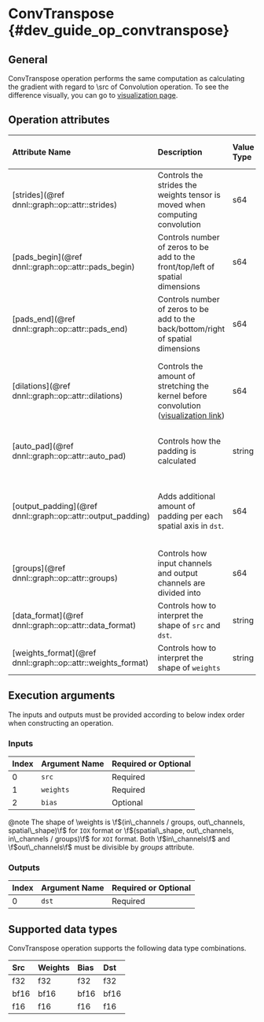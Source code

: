ConvTranspose {#dev_guide_op_convtranspose}
===========================================

## General

ConvTranspose operation performs the same computation as calculating the
gradient with regard to \src of Convolution operation. To see the difference
visually, you can go to
[visualization page](https://github.com/vdumoulin/conv_arithmetic/blob/master/README.md).

## Operation attributes

| Attribute Name                                               | Description                                                                                                                                                                               | Value Type | Supported Values                                                     | Required or Optional |
|:-------------------------------------------------------------|:------------------------------------------------------------------------------------------------------------------------------------------------------------------------------------------|:-----------|:---------------------------------------------------------------------|:---------------------|
| [strides](@ref dnnl::graph::op::attr::strides)               | Controls the strides the weights tensor is moved when computing convolution                                                                                                               | s64        | A s64 list containing positive values                                | Required             |
| [pads_begin](@ref dnnl::graph::op::attr::pads_begin)         | Controls number of zeros to be add to the front/top/left of spatial dimensions                                                                                                            | s64        | A s64 list containing non-negative values                            | Required             |
| [pads_end](@ref dnnl::graph::op::attr::pads_end)             | Controls number of zeros to be add to the back/bottom/right of spatial dimensions                                                                                                         | s64        | A s64 list containing non-negative values                            | Required             |
| [dilations](@ref dnnl::graph::op::attr::dilations)           | Controls the amount of stretching the kernel before convolution ([visualization link](https://github.com/vdumoulin/conv_arithmetic/blob/master/README.md#dilated-convolution-animations)) | s64        | A s64 list containing positive values (>1 means dilated convolution) | Required             |
| [auto_pad](@ref dnnl::graph::op::attr::auto_pad)             | Controls how the padding is calculated                                                                                                                                                    | string     | `none` (default), `same_upper`, `same_lower`, `valid`                | Optional             |
| [output_padding](@ref dnnl::graph::op::attr::output_padding) | Adds additional amount of padding per each spatial axis in `dst`.                                                                                                                         | s64        | A s64 list containing non-negative values, all zeros by default      | Optional             |
| [groups](@ref dnnl::graph::op::attr::groups)                 | Controls how input channels and output channels are divided into                                                                                                                          | s64        | A positive s64 value, `1` by default                                 | Optional             |
| [data_format](@ref dnnl::graph::op::attr::data_format)       | Controls how to interpret the shape of `src` and `dst`.                                                                                                                                   | string     | `NCX`, `NXC` (default)                                               | Optional             |
| [weights_format](@ref dnnl::graph::op::attr::weights_format) | Controls how to interpret the shape of `weights`                                                                                                                                          | string     | `OIX`, `XIO` (default)                                               | Optional             |

## Execution arguments

The inputs and outputs must be provided according to below index order when
constructing an operation.

### Inputs

| Index | Argument Name | Required or Optional |
|:------|:--------------|:---------------------|
| 0     | `src`         | Required             |
| 1     | `weights`     | Required             |
| 2     | `bias`        | Optional             |

@note
The shape of \weights is
\f$(in\_channels / groups, out\_channels, spatial\_shape)\f$ for `IOX` format or
\f$(spatial\_shape, out\_channels, in\_channels / groups)\f$ for `XOI` format.
Both \f$in\_channels\f$ and \f$out\_channels\f$ must be divisible by *groups*
attribute.

### Outputs

| Index | Argument Name | Required or Optional |
|:------|:--------------|:---------------------|
| 0     | `dst`         | Required             |

## Supported data types

ConvTranspose operation supports the following data type combinations.

| Src  | Weights | Bias | Dst  |
|:-----|:--------|:-----|:-----|
| f32  | f32     | f32  | f32  |
| bf16 | bf16    | bf16 | bf16 |
| f16  | f16     | f16  | f16  |
